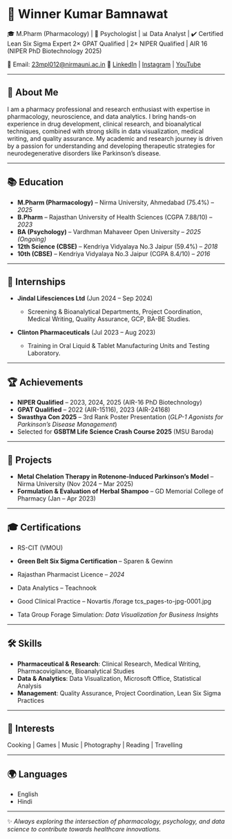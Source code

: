 # 📌 Winner Kumar Bamnawat

🎓 M.Pharm (Pharmacology) | 🧠 Psychologist | 📊 Data Analyst | ✔️ Certified Lean Six Sigma Expert
2× GPAT Qualified | 2× NIPER Qualified | AIR 16 (NIPER PhD Biotechnology 2025)

📧 Email: [23mpl012@nirmauni.ac.in](mailto:23mpl012@nirmauni.ac.in)
🔗 [LinkedIn](https://www.linkedin.com/in/winner-kumar-bamnawat-766595126) | [Instagram](https://www.instagram.com/iamwinnerxo) | [YouTube](https://www.youtube.com/@Dstudyhour)

---

## 🎯 About Me

I am a pharmacy professional and research enthusiast with expertise in pharmacology, neuroscience, and data analytics. I bring hands-on experience in drug development, clinical research, and bioanalytical techniques, combined with strong skills in data visualization, medical writing, and quality assurance. My academic and research journey is driven by a passion for understanding and developing therapeutic strategies for neurodegenerative disorders like Parkinson’s disease.

---

## 📚 Education

* **M.Pharm (Pharmacology)** – Nirma University, Ahmedabad (75.4%) – *2025*
* **B.Pharm** – Rajasthan University of Health Sciences (CGPA 7.88/10) – *2023*
* **BA (Psychology)** – Vardhman Mahaveer Open University – *2025 (Ongoing)*
* **12th Science (CBSE)** – Kendriya Vidyalaya No.3 Jaipur (59.4%) – *2018*
* **10th (CBSE)** – Kendriya Vidyalaya No.3 Jaipur (CGPA 8.4/10) – *2016*

---

## 💼 Internships

* **Jindal Lifesciences Ltd** (Jun 2024 – Sep 2024)

  * Screening & Bioanalytical Departments, Project Coordination, Medical Writing, Quality Assurance, GCP, BA-BE Studies.

* **Clinton Pharmaceuticals** (Jul 2023 – Aug 2023)

  * Training in Oral Liquid & Tablet Manufacturing Units and Testing Laboratory.

---

## 🏆 Achievements

* **NIPER Qualified** – 2023, 2024, 2025 (AIR-16 PhD Biotechnology)
* **GPAT Qualified** – 2022 (AIR-15116), 2023 (AIR-24168)
* **Swasthya Con 2025** – 3rd Rank Poster Presentation (*GLP-1 Agonists for Parkinson’s Disease Management*)
* Selected for **GSBTM Life Science Crash Course 2025** (MSU Baroda)

---

## 🧪 Projects

* **Metal Chelation Therapy in Rotenone-Induced Parkinson’s Model** – Nirma University (Nov 2024 – Mar 2025)
* **Formulation & Evaluation of Herbal Shampoo** – GD Memorial College of Pharmacy (Jan – Apr 2023)

---

## 🎓 Certifications

* RS-CIT (VMOU)
* **Green Belt Six Sigma Certification** – Sparen & Gewinn
* Rajasthan Pharmacist Licence – *2024*
* Data Analytics – Teachnook
* Good Clinical Practice – Novartis
/forage tcs_pages-to-jpg-0001.jpg

* Tata Group Forage Simulation: *Data Visualization for Business Insights*

---

## 🛠 Skills

* **Pharmaceutical & Research**: Clinical Research, Medical Writing, Pharmacovigilance, Bioanalytical Studies
* **Data & Analytics**: Data Visualization, Microsoft Office, Statistical Analysis
* **Management**: Quality Assurance, Project Coordination, Lean Six Sigma Practices

---

## 🎨 Interests

Cooking | Games | Music | Photography | Reading | Travelling

---

## 🌍 Languages

* English
* Hindi

---

✨ *Always exploring the intersection of pharmacology, psychology, and data science to contribute towards healthcare innovations.*
